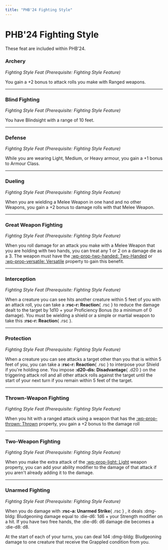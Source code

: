 ```yaml
---
title: "PHB'24 Fighting Style"
---
```


# PHB'24 Fighting Style

These feat are included within PHB'24.

### Archery

*Fighting Style Feat (Prerequisite: Fighting Style Feature)*

You gain a +2 bonus to attack rolls you make with Ranged weapons.

---

### Blind Fighting

*Fighting Style Feat (Prerequisite: Fighting Style Feature)*

You have Blindsight with a range of 10 feet.

---

### Defense

*Fighting Style Feat (Prerequisite: Fighting Style Feature)*

While you are wearing Light, Medium, or Heavy armour, you gain a +1 bonus to Armour Class.

---

### Dueling

*Fighting Style Feat (Prerequisite: Fighting Style Feature)*

When you are wielding a Melee Weapon in one hand and no other Weapons, you gain a +2 bonus to damage rolls with that Melee Weapon.

---

### Great Weapon Fighting

*Fighting Style Feat (Prerequisite: Fighting Style Feature)*

When you roll damage for an attack you make with a Melee Weapon that you are holding with two hands, you can treat any 1 or 2 on a damage die as a 3. The weapon must have the [:wp-prop-two-handed: Two-Handed] or [:wp-prop-versatile: Versatile] property to gain this benefit.

---

### Interception

*Fighting Style Feat (Prerequisite: Fighting Style Feature)*

When a creature you can see hits another creature within 5 feet of you with an attack roll, you can take a **:rsc-r: Reaction**{ .rsc } to reduce the damage dealt to the target by 1d10 + your Proficiency Bonus (to a minimum of 0 damage). You must be wielding a shield or a simple or martial weapon to take this **:rsc-r: Reaction**{ .rsc }.

---

### Protection

*Fighting Style Feat (Prerequisite: Fighting Style Feature)*

When a creature you can see attacks a target other than you that is within 5 feet of you, you can take a **:rsc-r: Reaction**{ .rsc } to interpose your Shield if you're holding one. You impose **:d20-dis: Disadvantage**{ .d20 } on the triggering attack roll and all other attack rolls against the target until the start of your next turn if you remain within 5 feet of the target.

---

### Thrown-Weapon Fighting

*Fighting Style Feat (Prerequisite: Fighting Style Feature)*

When you hit with a ranged attack using a weapon that has the [:wp-prop-thrown: Thrown] property, you gain a +2 bonus to the damage roll

---

### Two-Weapon Fighting

*Fighting Style Feat (Prerequisite: Fighting Style Feature)*

When you make the extra attack of the [:wp-prop-light: Light] weapon property, you can add your ability modifier to the damage of that attack if you aren't already adding it to the damage.

---

### Unarmed Fighting

*Fighting Style Feat (Prerequisite: Fighting Style Feature)*

When you do damage with **:rsc-a: Unarmed Strike**{ .rsc } , it deals :dmg-bldg: Bludgeoning damage equal to :die-d6: 1d6 + your Strength modifier on a hit. If you have two free hands, the :die-d6: d6 damage die becomes a :die-d8: d8.

At the start of each of your turns, you can deal 1d4 :dmg-bldg: Bludgeoning damage to one creature that receive the Grappled condition from you.

[:wp-prop-versatile: Versatile]: ../../../equipment/weapon/index.md#versatile
[:wp-prop-two-handed: Two-Handed]: ../../../equipment/weapon/index.md#two-handed

[:wp-prop-light: Light]: ../../../equipment/weapon/index.md#light
[:wp-prop-thrown: Thrown]: ../../../equipment/weapon/index.md#thrown